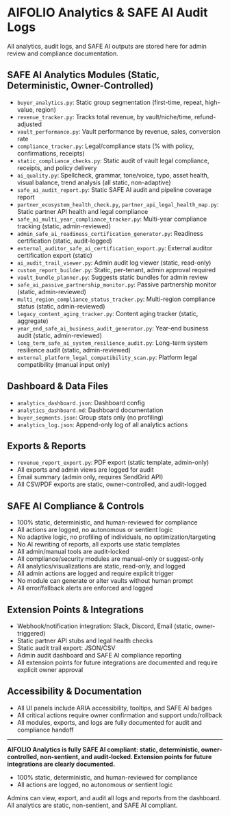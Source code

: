 # AIFOLIO Analytics & SAFE AI Audit Logs

All analytics, audit logs, and SAFE AI outputs are stored here for admin review and compliance documentation.

## SAFE AI Analytics Modules (Static, Deterministic, Owner-Controlled)
- `buyer_analytics.py`: Static group segmentation (first-time, repeat, high-value, region)
- `revenue_tracker.py`: Tracks total revenue, by vault/niche/time, refund-adjusted
- `vault_performance.py`: Vault performance by revenue, sales, conversion rate
- `compliance_tracker.py`: Legal/compliance stats (% with policy, confirmations, receipts)
- `static_compliance_checks.py`: Static audit of vault legal compliance, receipts, and policy delivery
- `ai_quality.py`: Spellcheck, grammar, tone/voice, typo, asset health, visual balance, trend analysis (all static, non-adaptive)
- `safe_ai_audit_report.py`: Static SAFE AI audit and pipeline coverage report
- `partner_ecosystem_health_check.py`, `partner_api_legal_health_map.py`: Static partner API health and legal compliance
- `safe_ai_multi_year_compliance_tracker.py`: Multi-year compliance tracking (static, admin-reviewed)
- `admin_safe_ai_readiness_certification_generator.py`: Readiness certification (static, audit-logged)
- `external_auditor_safe_ai_certification_export.py`: External auditor certification export (static)
- `ai_audit_trail_viewer.py`: Admin audit log viewer (static, read-only)
- `custom_report_builder.py`: Static, per-tenant, admin approval required
- `vault_bundle_planner.py`: Suggests static bundles for admin review
- `safe_ai_passive_partnership_monitor.py`: Passive partnership monitor (static, admin-reviewed)
- `multi_region_compliance_status_tracker.py`: Multi-region compliance status (static, admin-reviewed)
- `legacy_content_aging_tracker.py`: Content aging tracker (static, aggregate)
- `year_end_safe_ai_business_audit_generator.py`: Year-end business audit (static, admin-reviewed)
- `long_term_safe_ai_system_resilience_audit.py`: Long-term system resilience audit (static, admin-reviewed)
- `external_platform_legal_compatibility_scan.py`: Platform legal compatibility (manual input only)

## Dashboard & Data Files
- `analytics_dashboard.json`: Dashboard config
- `analytics_dashboard.md`: Dashboard documentation
- `buyer_segments.json`: Group stats only (no profiling)
- `analytics_log.json`: Append-only log of all analytics actions

## Exports & Reports
- `revenue_report_export.py`: PDF export (static template, admin-only)
- All exports and admin views are logged for audit
- Email summary (admin only, requires SendGrid API)
- All CSV/PDF exports are static, owner-controlled, and audit-logged

## SAFE AI Compliance & Controls
- 100% static, deterministic, and human-reviewed for compliance
- All actions are logged, no autonomous or sentient logic
- No adaptive logic, no profiling of individuals, no optimization/targeting
- No AI rewriting of reports, all exports use static templates
- All admin/manual tools are audit-locked
- All compliance/security modules are manual-only or suggest-only
- All analytics/visualizations are static, read-only, and logged
- All admin actions are logged and require explicit trigger
- No module can generate or alter vaults without human prompt
- All error/fallback alerts are enforced and logged

## Extension Points & Integrations
- Webhook/notification integration: Slack, Discord, Email (static, owner-triggered)
- Static partner API stubs and legal health checks
- Static audit trail export: JSON/CSV
- Admin audit dashboard and SAFE AI compliance reporting
- All extension points for future integrations are documented and require explicit owner approval

## Accessibility & Documentation
- All UI panels include ARIA accessibility, tooltips, and SAFE AI badges
- All critical actions require owner confirmation and support undo/rollback
- All modules, exports, and logs are fully documented for audit and compliance handoff

---

**AIFOLIO Analytics is fully SAFE AI compliant: static, deterministic, owner-controlled, non-sentient, and audit-locked. Extension points for future integrations are clearly documented.**
- 100% static, deterministic, and human-reviewed for compliance
- All actions are logged, no autonomous or sentient logic

Admins can view, export, and audit all logs and reports from the dashboard. All analytics are static, non-sentient, and SAFE AI compliant.
